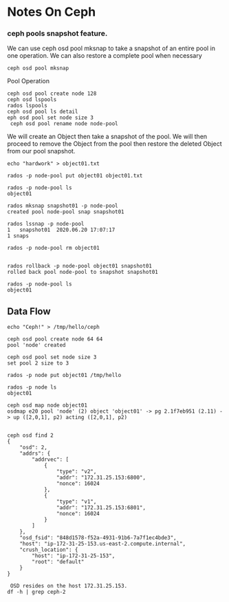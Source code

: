 # Notes On Ceph

### ceph pools snapshot feature.

We can use ceph osd pool mksnap to take a snapshot of an entire pool in one operation.
We can also restore a complete pool when necessary

```
ceph osd pool mksnap
```

Pool Operation

```
ceph osd pool create node 128
ceph osd lspools
rados lspools
ceph osd pool ls detail
eph osd pool set node size 3
 ceph osd pool rename node node-pool
```

We will create an Object then take a snapshot of the pool. We will then proceed to remove the Object from the pool then restore the deleted Object from our pool snapshot.

```
echo "hardwork" > object01.txt

rados -p node-pool put object01 object01.txt

rados -p node-pool ls
object01

rados mksnap snapshot01 -p node-pool
created pool node-pool snap snapshot01

rados lssnap -p node-pool
1	snapshot01	2020.06.20 17:07:17
1 snaps

rados -p node-pool rm object01


rados rollback -p node-pool object01 snapshot01
rolled back pool node-pool to snapshot snapshot01

rados -p node-pool ls
object01

```

## Data Flow

```
echo "Ceph!" > /tmp/hello/ceph

ceph osd pool create node 64 64
pool 'node' created

ceph osd pool set node size 3
set pool 2 size to 3

rados -p node put object01 /tmp/hello

rados -p node ls
object01

ceph osd map node object01
osdmap e20 pool 'node' (2) object 'object01' -> pg 2.1f7eb951 (2.11) -> up ([2,0,1], p2) acting ([2,0,1], p2)


ceph osd find 2
{
    "osd": 2,
    "addrs": {
        "addrvec": [
            {
                "type": "v2",
                "addr": "172.31.25.153:6800",
                "nonce": 16024
            },
            {
                "type": "v1",
                "addr": "172.31.25.153:6801",
                "nonce": 16024
            }
        ]
    },
    "osd_fsid": "848d1578-f52a-4931-91b6-7a7f1ec4bde3",
    "host": "ip-172-31-25-153.us-east-2.compute.internal",
    "crush_location": {
        "host": "ip-172-31-25-153",
        "root": "default"
    }
}

 OSD resides on the host 172.31.25.153.
df -h | grep ceph-2


```
